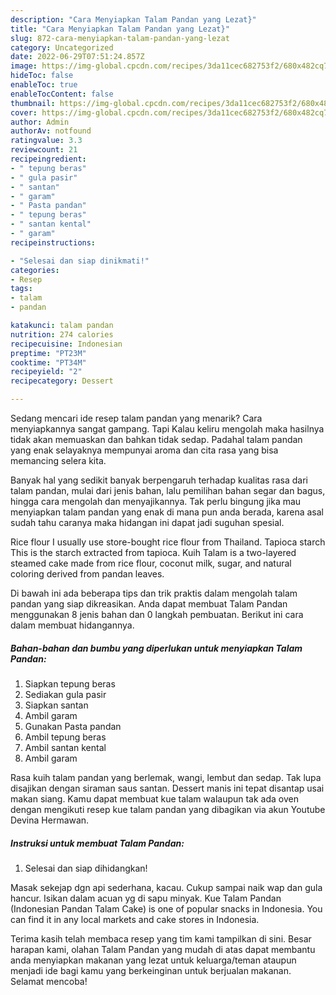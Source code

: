 ```yaml
---
description: "Cara Menyiapkan Talam Pandan yang Lezat}"
title: "Cara Menyiapkan Talam Pandan yang Lezat}"
slug: 872-cara-menyiapkan-talam-pandan-yang-lezat
category: Uncategorized
date: 2022-06-29T07:51:24.857Z
image: https://img-global.cpcdn.com/recipes/3da11cec682753f2/680x482cq70/talam-pandan-foto-resep-utama.jpg
hideToc: false
enableToc: true
enableTocContent: false
thumbnail: https://img-global.cpcdn.com/recipes/3da11cec682753f2/680x482cq70/talam-pandan-foto-resep-utama.jpg
cover: https://img-global.cpcdn.com/recipes/3da11cec682753f2/680x482cq70/talam-pandan-foto-resep-utama.jpg
author: Admin
authorAv: notfound
ratingvalue: 3.3
reviewcount: 21
recipeingredient:
- " tepung beras"
- " gula pasir"
- " santan"
- " garam"
- " Pasta pandan"
- " tepung beras"
- " santan kental"
- " garam"
recipeinstructions:

- "Selesai dan siap dinikmati!"
categories:
- Resep
tags:
- talam
- pandan

katakunci: talam pandan 
nutrition: 274 calories
recipecuisine: Indonesian
preptime: "PT23M"
cooktime: "PT34M"
recipeyield: "2"
recipecategory: Dessert

---
```



Sedang mencari ide resep talam pandan yang menarik? Cara menyiapkannya sangat gampang. Tapi Kalau keliru mengolah maka hasilnya tidak akan memuaskan dan bahkan tidak sedap. Padahal talam pandan yang enak selayaknya mempunyai aroma dan cita rasa yang bisa memancing selera kita.


Banyak hal yang sedikit banyak berpengaruh terhadap kualitas rasa dari talam pandan, mulai dari jenis bahan, lalu pemilihan bahan segar dan bagus, hingga cara mengolah dan menyajikannya. Tak perlu bingung jika mau menyiapkan talam pandan yang enak di mana pun anda berada, karena asal sudah tahu caranya maka hidangan ini dapat jadi suguhan spesial.

Rice flour I usually use store-bought rice flour from Thailand. Tapioca starch This is the starch extracted from tapioca. Kuih Talam is a two-layered steamed cake made from rice flour, coconut milk, sugar, and natural coloring derived from pandan leaves.


Di bawah ini ada beberapa tips dan trik praktis dalam mengolah talam pandan yang siap dikreasikan. Anda dapat membuat Talam Pandan menggunakan 8 jenis bahan dan 0 langkah pembuatan. Berikut ini cara dalam membuat hidangannya.

<!--inarticleads1-->

##### Bahan-bahan dan bumbu yang diperlukan untuk menyiapkan Talam Pandan:

1. Siapkan  tepung beras
1. Sediakan  gula pasir
1. Siapkan  santan
1. Ambil  garam
1. Gunakan  Pasta pandan
1. Ambil  tepung beras
1. Ambil  santan kental
1. Ambil  garam


Rasa kuih talam pandan yang berlemak, wangi, lembut dan sedap. Tak lupa disajikan dengan siraman saus santan. Dessert manis ini tepat disantap usai makan siang. Kamu dapat membuat kue talam walaupun tak ada oven dengan mengikuti resep kue talam pandan yang dibagikan via akun Youtube Devina Hermawan. 

<!--inarticleads2-->

##### Instruksi untuk membuat Talam Pandan:


1. Selesai dan siap dihidangkan!

Masak sekejap dgn api sederhana, kacau. Cukup sampai naik wap dan gula hancur. Isikan dalam acuan yg di sapu minyak. Kue Talam Pandan (Indonesian Pandan Talam Cake) is one of popular snacks in Indonesia. You can find it in any local markets and cake stores in Indonesia. 

Terima kasih telah membaca resep yang tim kami tampilkan di sini. Besar harapan kami, olahan Talam Pandan yang mudah di atas dapat membantu anda menyiapkan makanan yang lezat untuk keluarga/teman ataupun menjadi ide bagi kamu yang berkeinginan untuk berjualan makanan. Selamat mencoba!

